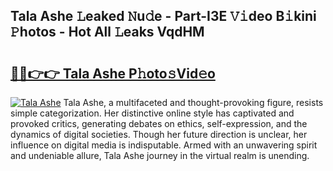 ## Tala Ashe 𝙻eaked 𝙽u𝚍e - Part-I3E 𝚅𝚒deo B𝚒kini 𝙿hotos - Hot All 𝙻eaks VqdHM

# <h2><a href="http://ld0anu6.urlbe.top/?page=Tala+Ashe">🔗🔗👉👉 Tala Ashe P𝚑oto𝚜Vid𝚎o</a></h2>

[![Tala Ashe](https://i.imgur.com/eBuTRDB.gif)](http://ld0anu6.urlbe.top/?page=Tala+Ashe)
Tala Ashe, a multifaceted and thought-provoking figure, resists simple categorization. Her distinctive online style has captivated and provoked critics, generating debates on ethics, self-expression, and the dynamics of digital societies. Though her future direction is unclear, her influence on digital media is indisputable. Armed with an unwavering spirit and undeniable allure, Tala Ashe journey in the virtual realm is unending.
